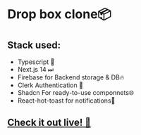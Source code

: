 # Drop box clone📦
## Stack used:
- Typescript 📝
- Next.js 14 ⏭
- Firebase for Backend storage & DB🔥
- Clerk Authentication 🔐
- Shadcn For ready-to-use componnets🌐
- React-hot-toast for notifications🍞

## [Check it out live! 👀](https://dropbox-clone-henna.vercel.app/)
